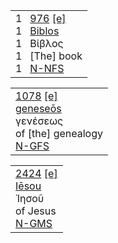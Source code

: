 
<table></table>



<table><tr><td><span>1&nbsp;&nbsp;&nbsp;</span><span><a href="/greek/976.htm" title="Strong's Greek 976: Properly, the inner bark of the papyrus plant, i.e. a sheet or scroll of writing.">976</a></span>&nbsp;<span class="strongsnt2"><a href="/greek/strongs_976.htm" title="Englishman's Greek Concordance">[e]</a></span><br><span class="reftrans">1&nbsp;&nbsp;&nbsp;</span><span class="translit"><a href="/greek/biblos_976.htm" title="Biblos: Properly, the inner bark of the papyrus plant, i.e. a sheet or scroll of writing.">Biblos</a></span><br><span class="refmain">1&nbsp;&nbsp;&nbsp;</span><span class="greek">Βίβλος</span><br><span class="refbot">1&nbsp;&nbsp;&nbsp;</span><span class="eng">[The]&nbsp;book</span><br><span class="reftop2">1&nbsp;&nbsp;&nbsp;</span><span class="strongsnt2"><a href="/grammar/greek.htm" title="Noun - Nominative Feminine Singular">N-NFS</a></span></td></tr></table><table><tr><td><span><a href="/greek/1078.htm" title="Strong's Greek 1078: Birth, lineage, descent. From the same as genea; nativity; figuratively, nature.">1078</a></span>&nbsp;<span class="strongsnt2"><a href="/greek/strongs_1078.htm" title="Englishman's Greek Concordance">[e]</a></span><br><span class="translit"><a href="/greek/geneseo_s_1078.htm" title="geneseōs: Birth, lineage, descent. From the same as genea; nativity; figuratively, nature.">geneseōs</a></span><br><span class="greek">γενέσεως</span><br><span class="eng">of&nbsp;[the]&nbsp;genealogy</span><br><span class="strongsnt2"><a href="/grammar/greek.htm" title="Noun - Genitive Feminine Singular">N-GFS</a></span></td></tr></table><table><tr><td><span><a href="/greek/2424.htm" title="Strong's Greek 2424: Of Hebrew origin; Jesus, the name of our Lord and two other Israelites.">2424</a></span>&nbsp;<span class="strongsnt2"><a href="/greek/strongs_2424.htm" title="Englishman's Greek Concordance">[e]</a></span><br><span class="translit"><a href="/greek/ie_sou_2424.htm" title="Iēsou: Of Hebrew origin; Jesus, the name of our Lord and two other Israelites.">Iēsou</a></span><br><span class="greek">Ἰησοῦ</span><br><span class="eng">of&nbsp;Jesus</span><br><span class="strongsnt2"><a href="/grammar/greek.htm" title="Noun - Genitive Masculine Singular">N-GMS</a></span></td></tr></table>